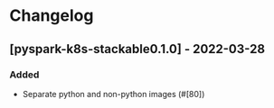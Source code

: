 # Changelog

## [pyspark-k8s-stackable0.1.0] - 2022-03-28

### Added

- Separate python and non-python images (#[80])

[#80]: https://github.com/stackabletech/docker-images/pull/80
